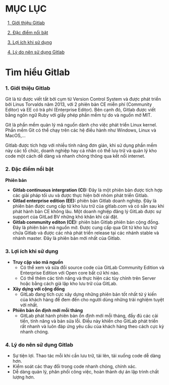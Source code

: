 # MỤC LỤC
&ensp;[1, Giới thiệu Gitlab](#1)

&ensp;[2. Đặc điểm nổi bật](#2) 

&ensp;[3. Lợi ích khi sử dụng](#3) 

&ensp;[4. Lý do nên sử dụng Gitlab](#4) 

# Tìm hiểu Gitlab
###  <a name ="1">1. Giới thiệu Gitlab</a>
Git là từ được viết tắt bởi cụm từ Version Control System và được phát triển bởi Linus Torvalds năm 2013, với 2 phiên bản CE miễn phí (Community Editor) và EE có trả phí (Enterprise Editor). Bên cạnh đó, Gitlab được viết bằng ngôn ngữ Ruby với giấy phép phần mềm tự do và nguồn mở MIT.

Git là phần mềm quản lý mã nguồn dành cho việc phát triển Linux kernel. Phần mềm Git có thể chạy trên các hệ điều hành như Windows, Linux và MacOS,…

Gitlab được tích hợp với nhiều tính năng đơn giản, khi sử dụng phần mềm này các tổ chức, doanh nghiệp hay cá nhân có thể lưu trữ và quản lý kho code một cách dễ dàng và nhanh chóng thông qua kết nối internet.

###  <a name ="2">2. Đặc điểm nổi bật</a>

**Phiên bản**
+ **Gitlab continuous intergration (CI):** Đây là một phiên bản được tích hợp các giải pháp tối ưu và được thực hiện bởi nhóm phát triển Gitlab.
+ **Gitlad enterprise edition (EE):** phiên bản Gitlab doanh nghiệp. Đây là phiên bản được cung cấp từ kho lưu trữ của gitlab.com và có sẵn sau khi phát hành bản CE không lâu. Một doanh nghiệp đăng lý GitLab được sự support của GitLad BV những khó khăn khi cài đặt.
+ **Gitlab community editon (CE):** phiên bản Gitlab phiên bản cộng đồng. Đây là phiên bản mã nguồn mở. Được cung cấp qua Git từ kho lưu trữ chứa Gitlab và được các nhà phát triển release tại các nhánh stable và nhánh master. Đây là phiên bản mới nhất của Gitlab.

###  <a name ="3">3. Lợi ích khi sử dụng</a>

+ **Truy cập vào mã nguồn**
  - Có thể xem và sửa đổi source code của GitLab Community Edition và Enterprise Edition với Open core bất cứ khi nào.
  - Có thể thêm các tính năng và thực hiện các tùy chỉnh trên Server hoặc bằng cách giả lập kho lưu trữ của GitLab.
+ **Xây dựng với cộng đồng**
  - GitLab đang tích cực xây dựng những phiên bản tốt nhất từ ý kiến của khách hàng để đem đến cho người dùng những trải nghiệm tuyệt vời nhất.
+ **Phiên bản ổn định mới mỗi tháng**
  - GitLab phát hành phiên bản ổn định mới mỗi tháng, đầy đủ các cải tiến, tính năng và bản sửa lỗi. Điều này khiến cho GitLab phát triển rất nhanh và luôn đáp ứng yêu cầu của khách hàng theo cách cực kỳ nhanh chóng.

###  <a name ="4">4. Lý do nên sử dụng Gitlab</a>

+ Sự tiện lợi. Thao tác mỗi khi cần lưu trữ, tải lên, tải xuống code dễ dàng hơn.
+ Kiểm soát các thay đổi trong code nhanh chóng, chính xác.
+ Dễ dàng quản lý, phân phối công việc, hoàn thành dự án lập trình chất lượng hơn.
